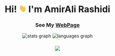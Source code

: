 <div align="center">
    
# Hi! <img height="25px" width="23px" src="https://github.com/1999AZZAR/1999AZZAR/blob/main/resources/img/waving.gif"> I'm AmirAli Rashidi     
    
</div>

###

<div align="center">
    
### See My [WebPage](https://amiralirashidi.github.io)
    
</div>

<div align="center">
<img src="https://github-readme-stats.vercel.app/api?username=amiralirashidi&hide_title=false&hide_rank=false&show_icons=true&include_all_commits=true&count_private=true&disable_animations=false&theme=merko&locale=en&hide_border=false&order=1" height="150" alt="stats graph"  />
<img src="https://github-readme-stats.vercel.app/api/top-langs?username=amiralirashidi&locale=en&hide_title=false&layout=compact&card_width=320&langs_count=5&theme=merko&hide_border=false&order=2" height="150" alt="languages graph"  />
<!-- <img src="https://streak-stats.demolab.com?user=amiralirashidi&locale=en&mode=weekly&theme=merko&hide_border=false&border_radius=5&order=3" height="150" alt="streak graph"  /> -->
</div>
    
###
    
<p align="center">
<a href="https://skillicons.dev">
<img src="https://skillicons.dev/icons?i=ts,js,html,css,angular,vue,react,vscode,linux,git,figma&perline=8" />
</a>
</p>
    
